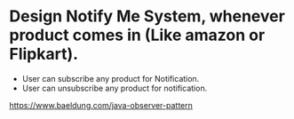 # Design Notify Me System, whenever product comes in (Like amazon or Flipkart).
- User can subscribe any product for Notification.
- User can unsubscribe any product for notification.

https://www.baeldung.com/java-observer-pattern